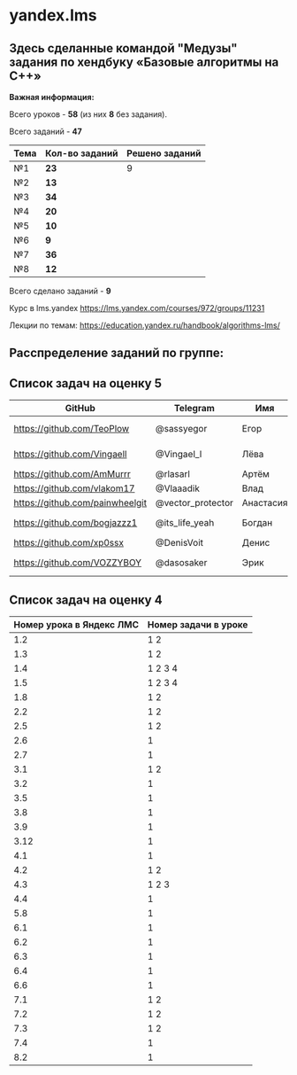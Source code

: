 # yandex.lms
## Здесь сделанные командой "Медузы" задания по хендбуку «Базовые алгоритмы на С++»

**Важная информация:**

Всего уроков - **58**  (из них **8** без задания).

Всего заданий - **47** 

Тема | Кол-во заданий | Решено заданий |
--- | --- | --- |
№1 | **23** | 9 |
№2 | **13** |  |
№3  | **34** |  |
№4  | **20** |  |
№5  | **10** |  |
№6  | **9** |  |
№7 | **36** |  |
№8  | **12** |  |

Всего сделано заданий - **9** 
 
Курс в lms.yandex
https://lms.yandex.com/courses/972/groups/11231

Лекции по темам:
https://education.yandex.ru/handbook/algorithms-lms/

## Расспределение заданий по группе:
## **Список задач на оценку 5**
GitHub | Telegram | Имя | Ранг |#| 1 | 2 | 3 | 4 | 5 | 6 | 7 | 8 |
--- | --- | --- | --- |--- |--- |--- |--- |--- |--- |--- |--- |--- |
https://github.com/TeoPlow | @sassyegor | Егор | Тимлид |#| 1.4(1-2) | 2.7 |  | 4.4 |  | - | 7.3 |  |
https://github.com/Vingaell | @Vingael_l | Лёва | Зам.Тимлид |#| 1.4(3-4) | 2.6 | 3.12 |  | - | - | 7.2 |  |
https://github.com/AmMurrr | @rlasarl | Артём | - |#| 1.3 | 2.2 | 3.5 |  | - | 6.1 |  | 8.2 | 
https://github.com/vlakom17 | @Vlaaadik | Влад | - |#|  1.8 | | | 4.2 | - | 6.3 |  | -  | 
https://github.com/painwheelgit | @vector_protector | Анастасия | - |  #| 1.2 | 2.5 | 3.9  | - | 5.8 | 6.4 |  |  | 
https://github.com/bogjazzz1 | @its_life_yeah | Богдан | - |#| 1.5(3-4) | - | 3.8 | - |  | 6.2 | 7.1 |  | 
https://github.com/xp0ssx | @DenisVoit | Денис | - |#|  | | 3.2 | 4.3 |  | 6.6 | - | - | 
https://github.com/VOZZYBOY | @dasosaker | Эрик | - |#|  1.5(1-2) |  | 3.1 | 4.1 |  |  | 7.4 | - | 

## **Список задач на оценку 4**
Номер урока в Яндекс ЛМС |	Номер задачи в уроке |
--- | --- |
1.2 | 1 2 |
1.3 | 1 2 |
1.4 | 1 2 3 4 | 
1.5​ | 1 2 3 4 |
1.8 | 1 2 | ​  ​ 
2.2 | 1 2 | ​
2.5 | 1 2 | ​
2.6 | 1 |
2.7 | 1 |
3.1 | 1 2 |
3.2 | 1 |
3.5 | 1 |
3.8 | 1 |
3.9 | 1 |
3.12 | 1 |
4.1 | 1 |
4.2 | 1 2 |
4.3 | 1 2 3 | 
4.4 | 1 |​
5.8 | 1 | ​
6.1 | 1 | ​
6.2 | 1 | ​
6.3 | 1 |
6.4 ​| 1 |
6.6 ​| 1 |
7.1 | 1 2 | ​ 
7.2 | 1 2 |
7.3 | 1 2 |​ 
7.4 | 1 | 
8.2 | 1 |
